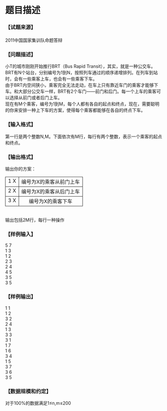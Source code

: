 # 题目描述


<div class="content">
<!--begin main-->
<!-- InstanceBeginEditable name="content" -->
<h3>
【试题来源】
</h3>
<div id="psrc" style="margin-top:20px;display:block;">
<div class="pdcont">
2011中国国家集训队命题答辩
</div>
</div>
<div id="pinputs" style="display:none;">
<div class="pdsec">
输入数据
</div>
<div class="pdcont">
<span class="notice"> 这是一道提交答案的试题，下面给出了该题的输入数据：</span> 
</div>
<div id="inputlist" class="pddata">
</div>
</div>
<div id="pcont1" style="margin-top:20px;display:block;">
<h3>
【问题描述】
</h3>
<div class="pdcont">
小T的城市刚刚开始推行BRT（Bus Rapid Transit），其实，就是一种公交车。<br/>
BRT有N个站台，分别编号为1到N，按照列车通过的顺序递增排列。在列车到站时，会有一些乘客上车，也会有一些乘客下车。<br/>
由于BRT内空间狭小，乘客完全无法走动，在车上只有靠近车门的乘客才能够下车。和大部分公交车一样，BRT有2个车门——前门和后门。每一个上车的乘客可以选择从前门或者后门上车。<br/>
现在有M个乘客，编号为1到M，每个人都有各自的起点和终点，现在，需要聪明的你来安排一种上下车的方案，使得每个乘客都能够在各自的终点下车。
</div>
<h3>
【输入格式】
</h3>
<div class="pdcont">
第一行是两个整数N,M。下面依次有M行，每行有两个整数，表示一个乘客的起点和终点。
</div>
<h3>
【输出格式】
</h3>
<div class="pdcont">
输出你的方案：<br/>
<table cellspacing="0" cellpadding="2px" align="center" style="border-collapse:collapse;border:none;">
<tbody>
<tr align="center" style="border:solid 1.0pt;">
<td valign="top" style="border:solid 1.0pt;">
1 X<br/>
</td>
<td valign="top" style="border:solid 1.0pt;">
编号为X的乘客从前门上车<br/>
</td>
</tr>
<tr align="center" style="border:solid 1.0pt;">
<td valign="top" style="border:solid 1.0pt;">
2 X<br/>
</td>
<td valign="top" style="border:solid 1.0pt;">
编号为X的乘客从后门上车<br/>
</td>
</tr>
<tr align="center" style="border:solid 1.0pt;">
<td valign="top" style="border:solid 1.0pt;">
3 X<br/>
</td>
<td valign="top" style="border:solid 1.0pt;">
编号为X的乘客下车<br/>
</td>
</tr>
</tbody>
</table>
<br/>
输出包括2M行，每行一种操作
</div>
<h3>
【样例输入】
</h3>
<div class="pddata">
5 7<br/>
1 3<br/>
1 2<br/>
2 3<br/>
2 4<br/>
4 5<br/>
3 5<br/>
3 5
</div>
<h3>
【样例输出】
</h3>
<div class="pddata">
1 1<br/>
1 2<br/>
3 2<br/>
2 4<br/>
1 3<br/>
3 3<br/>
3 1<br/>
1 7<br/>
1 6<br/>
3 4<br/>
1 5<br/>
3 7<br/>
3 6<br/>
3 5
</div>
<h3>
【数据规模和约定】
</h3>
<div class="pdcont">
对于100%的数据满足1≤n,m≤200
</div>
</div>
<div id="pcont2" style="margin-top:20px;display:none;">
<p>
【问题描述】
</p>
<p>
小T的城市刚刚开始推行BRT（Bus Rapid Transit），其实，就是一种公交车。
</p>
<p>
BRT有N个站台，分别编号为1到N，按照列车通过的顺序递增排列。在列车到站时，会有一些乘客上车，也会有一些乘客下车。
</p>
<p>
由于BRT内空间狭小，乘客完全无法走动，在车上只有靠近车门的乘客才能够下车。和大部分公交车一样，BRT有2个车门——前门和后门。每一个上车的乘客可以选择从前门或者后门上车。
</p>
<p>
现在有M个乘客，编号为1到M，每个人都有各自的起点和终点，现在，需要聪明的你来安排一种上下车的方案，使得每个乘客都能够在各自的终点下车。
</p>
<p>
【输入格式】
</p>
<p>
第一行是两个整数N,M。下面依次有M行，每行有两个整数，表示一个乘客的起点和终点。
</p>
<p>
【输出格式】
</p>
<p>
输出你的方案：
</p>
<div align="center">
<table border="1" cellspacing="0" cellpadding="0" width="461">
<tbody>
<tr>
<td valign="top" width="105">
<p>
1 X
</p>
</td>
<td valign="top" width="356">
<p>
编号为X的乘客从前门上车
</p>
</td>
</tr>
<tr>
<td valign="top" width="105">
<p>
2 X
</p>
</td>
<td valign="top" width="356">
<p>
编号为X的乘客从后门上车
</p>
</td>
</tr>
<tr>
<td valign="top" width="105">
<p>
3 X
</p>
</td>
<td valign="top" width="356">
<p>
编号为X的乘客下车
</p>
</td>
</tr>
</tbody>
</table>
</div>
<p>
输出包括2M行，每行一种操作
</p>
<p>
【样例输入】
</p>
<p>
5 7
</p>
<p>
1 3
</p>
<p>
1 2
</p>
<p>
2 3
</p>
<p>
2 4
</p>
<p>
4 5
</p>
<p>
3 5
</p>
<p>
3 5
</p>
<p>
【样例输出】
</p>
<p>
1 1
</p>
<p>
1 2
</p>
<p>
3 2
</p>
<p>
2 4
</p>
<p>
1 3
</p>
<p>
3 3
</p>
<p>
3 1
</p>
<p>
1 7
</p>
<p>
1 6
</p>
<p>
3 4
</p>
<p>
1 5
</p>
<p>
3 7
</p>
<p>
3 6
</p>
<p>
3 5
</p>
<p>
【数据范围】
</p>
<p>
对于100%的数据满足1≤n,m≤200
</p>
</div>
</div>
